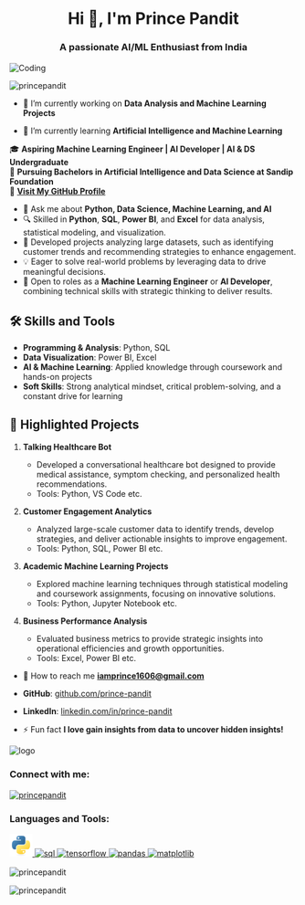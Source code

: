 <h1 align="center">Hi 👋, I'm Prince Pandit</h1>
<h3 align="center">A passionate AI/ML Enthusiast from India</h3>

<img align="center" alt="Coding" width="400" src="https://media.giphy.com/media/zMukICnMEZmSf8zvXd/giphy.gif">

<p align="left"> <img src="https://komarev.com/ghpvc/?username=princepandit&label=Profile%20views&color=0e75b6&style=flat" alt="princepandit" /> </p>

- 🔬 I’m currently working on **Data Analysis and Machine Learning Projects**

- 🌱 I’m currently learning **Artificial Intelligence and Machine Learning**

🎓 **Aspiring Machine Learning Engineer | AI Developer | AI & DS Undergraduate**  
📍 **Pursuing Bachelors in Artificial Intelligence and Data Science at Sandip Foundation**  
🔗 **[Visit My GitHub Profile](https://github.com/prince-pandit)**  


- 💬 Ask me about **Python, Data Science, Machine Learning, and AI**
- 🔍 Skilled in **Python**, **SQL**, **Power BI**, and **Excel** for data analysis, statistical modeling, and visualization.  
- 🚀 Developed projects analyzing large datasets, such as identifying customer trends and recommending strategies to enhance engagement.  
- 💡 Eager to solve real-world problems by leveraging data to drive meaningful decisions.  
- 💼 Open to roles as a **Machine Learning Engineer** or **AI Developer**, combining technical skills with strategic thinking to deliver results.  

## 🛠️ Skills and Tools  
- **Programming & Analysis**: Python, SQL  
- **Data Visualization**: Power BI, Excel  
- **AI & Machine Learning**: Applied knowledge through coursework and hands-on projects  
- **Soft Skills**: Strong analytical mindset, critical problem-solving, and a constant drive for learning


## 🌟 Highlighted Projects
1. **Talking Healthcare Bot**  
   - Developed a conversational healthcare bot designed to provide medical assistance, symptom checking, and personalized health recommendations. 
   - Tools: Python, VS Code etc.  
   

2. **Customer Engagement Analytics**  
   - Analyzed large-scale customer data to identify trends, develop strategies, and deliver actionable insights to improve engagement.  
   - Tools: Python, SQL, Power BI etc.

3. **Academic Machine Learning Projects**  
   - Explored machine learning techniques through statistical modeling and coursework assignments, focusing on innovative solutions.
   - Tools: Python, Jupyter Notebook etc. 

4. **Business Performance Analysis**  
   - Evaluated business metrics to provide strategic insights into operational efficiencies and growth opportunities.  
   - Tools: Excel, Power BI etc.
   

- 📧 How to reach me **iamprince1606@gmail.com**
- **GitHub**: [github.com/prince-pandit](https://github.com/PrincePandit16)  
- **LinkedIn**: [linkedin.com/in/prince-pandit](https://linkedin.com/in/prince200)  

- ⚡ Fun fact **I love gain insights from data to uncover hidden insights!**

![logo](https://github.com/Ritu84/Ritu84-/blob/main/snake%20gif.gif)

<h3 align="left">Connect with me:</h3>
<p align="left">
<a href="https://linkedin.com/in/princepandit" target="blank"><img align="center" src="https://raw.githubusercontent.com/rahuldkjain/github-profile-readme-generator/master/src/images/icons/Social/linked-in-alt.svg" alt="princepandit" height="30" width="40" /></a>
</p>

<h3 align="left">Languages and Tools:</h3>
<p align="left"> 
<a href="https://www.python.org" target="_blank" rel="noreferrer"> <img src="https://raw.githubusercontent.com/devicons/devicon/master/icons/python/python-original.svg" alt="python" width="40" height="40"/> </a> 
<a href="https://www.w3schools.com/sql/" target="_blank" rel="noreferrer"> <img src="https://www.svgrepo.com/show/331760/sql-database-generic.svg" alt="sql" width="40" height="40"/> </a> 
<a href="https://www.tensorflow.org" target="_blank" rel="noreferrer"> <img src="https://www.vectorlogo.zone/logos/tensorflow/tensorflow-icon.svg" alt="tensorflow" width="40" height="40"/> </a> 
<a href="https://pandas.pydata.org/" target="_blank" rel="noreferrer"> <img src="https://upload.wikimedia.org/wikipedia/commons/e/ed/Pandas_logo.svg" alt="pandas" width="40" height="40"/> </a> 
<a href="https://matplotlib.org/" target="_blank" rel="noreferrer"> <img src="https://upload.wikimedia.org/wikipedia/commons/8/84/Matplotlib_icon.svg" alt="matplotlib" width="40" height="40"/> </a>
</p>


<p><img align="center" src="https://github-readme-streak-stats.herokuapp.com/?user=princepandit&" alt="princepandit" /></p>

<p><img align="center" src="https://camo.githubusercontent.com/d348976f3419cd09cf731439742c1b889e3f3cd8e04b2e72e7a219d85b049c37/68747470733a2f2f636c6f75642d6c66697532373079302d6861636b2d636c75622d626f742e76657263656c2e6170702f30666f6f7465722e706e67" alt="princepandit" /></p>
